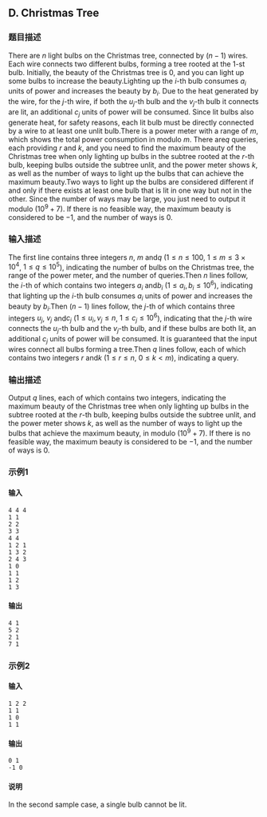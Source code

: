 ## D. Christmas Tree

### 题目描述

There are $n$ light bulbs on the Christmas
tree, connected by $(n - 1)$ wires. Each wire
connects two different bulbs, forming a tree rooted at the $1$-st bulb. Initially, the beauty of the
Christmas tree is $0$, and you can light up
some bulbs to increase the beauty.Lighting up the $i$-th bulb consumes $a_i$ units of power and increases the beauty
by $b_i$. Due to the heat generated by the
wire, for the $j$-th wire, if both the $u_j$-th bulb and the $v_j$-th bulb it connects are lit, an
additional $c_j$ units of power will be
consumed. Since lit bulbs also generate heat, for safety reasons, each
lit bulb must be directly connected by a wire to at least one unlit
bulb.There is a power meter with a range of $m$,
which shows the total power consumption in modulo $m$. There are$q$ queries, each providing $r$ and $k$, and you need to find the maximum beauty
of the Christmas tree when only lighting up bulbs in the subtree rooted
at the $r$-th bulb, keeping bulbs outside the
subtree unlit, and the power meter shows $k$,
as well as the number of ways to light up the bulbs that can achieve the
maximum beauty.Two ways to light up the bulbs are considered different if and only if
there exists at least one bulb that is lit in one way but not in the
other. Since the number of ways may be large, you just need to output it
modulo $(10^9 + 7)$. If there is no feasible
way, the maximum beauty is considered to be $-1$, and the number of ways is $0$.

### 输入描述

The first line contains three integers $n$, $m$ and$q$ ($1 \leq n \leq 100$, $1 \leq m \leq 3 \times 10^4$, $1 \leq q \leq 10^5$), indicating the number
of bulbs on the Christmas tree, the range of the power meter, and the
number of queries.Then $n$ lines follow, the $i$-th of which contains two integers $a_i$ and$b_i$ ($1 \leq a_i, b_i \leq 10^6$), indicating
that lighting up the $i$-th bulb consumes $a_i$ units of power and increases the beauty
by $b_i$.Then $(n - 1)$ lines follow, the $j$-th of which contains three integers $u_j$, $v_j$ and$c_j$ ($1 \leq u_i, v_j \leq n$, $1 \leq c_j \leq 10^6$), indicating that the $j$-th wire connects the $u_j$-th bulb and the $v_j$-th bulb, and if these bulbs are both
lit, an additional $c_j$ units of power will
be consumed. It is guaranteed that the input wires connect all bulbs
forming a tree.Then $q$ lines follow, each of which contains
two integers $r$ and$k$ ($1 \leq r \leq n$, $0 \leq k < m$), indicating a query.

### 输出描述

Output $q$ lines, each of which contains two
integers, indicating the maximum beauty of the Christmas tree when only
lighting up bulbs in the subtree rooted at the $r$-th bulb, keeping bulbs outside the
subtree unlit, and the power meter shows $k$,
as well as the number of ways to light up the bulbs that achieve the
maximum beauty, in modulo $(10^9 + 7)$. If
there is no feasible way, the maximum beauty is considered to be $-1$, and the number of ways is $0$.

### 示例1

#### 输入

```plain
4 4 4
1 1
2 2
3 3
4 4
1 2 1
1 3 2
2 4 3
1 0
1 1
1 2
1 3
```

#### 输出

```plain
4 1
5 2
2 1
7 1
```

### 示例2

#### 输入

```plain
1 2 2
1 1
1 0
1 1
```

#### 输出

```plain
0 1
-1 0
```

#### 说明

In the second sample case, a single bulb cannot be lit.

